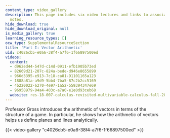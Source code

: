 ```yaml
---
content_type: video_gallery
description: This page includes six video lectures and links to associated lecture
  notes.
hide_download: true
hide_download_original: null
is_media_gallery: true
learning_resource_types: []
ocw_type: SupplementalResourceSection
title: 'Part I: Vector Arithmetic'
uid: c4026cb5-e0a6-38f4-a7f6-1f66897500ed
videos:
  content:
  - d962ed44-547d-c14d-0911-efb1905b73ed
  - 82669d21-207c-824a-bede-d946e8655899
  - 966d3395-e913-7c18-ca81-91101165a123
  - 1888a81a-a9d9-5bb4-7ba5-87c2b2cc5169
  - 4b220022-6270-4e97-1a52-559394347e69
  - 96958979-94a4-403c-a7a0-e1e0d93ceb68
  website: res-18-007-calculus-revisited-multivariable-calculus-fall-2011
---
```


Professor Gross introduces the arithmetic of vectors in terms of the structure of a game. In particular, he shows how the arithmetic of vectors helps us define planes and lines analytically.

{{< video-gallery "c4026cb5-e0a6-38f4-a7f6-1f66897500ed" >}}

